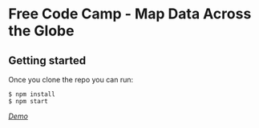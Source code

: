 # Free Code Camp - Map Data Across the Globe

## Getting started

Once you clone the repo you can run:

```
$ npm install
$ npm start
```

*[Demo](https://cukyawzintun.github.io/meteorites-landed-map/)*


